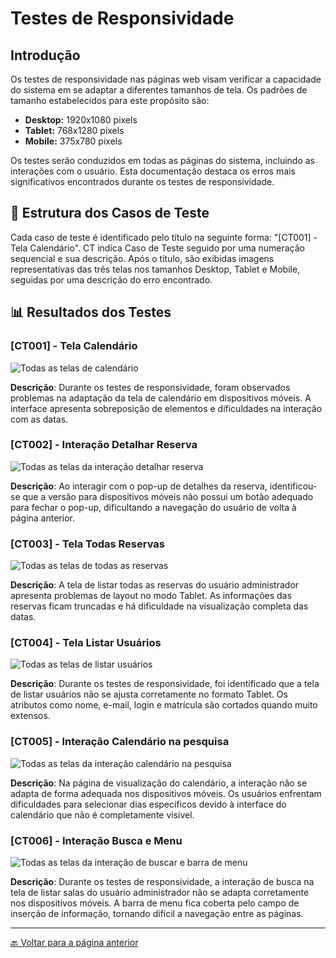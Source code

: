 # Testes de Responsividade

## Introdução

Os testes de responsividade nas páginas web visam verificar a capacidade do sistema em se adaptar a diferentes tamanhos de tela. Os padrões de tamanho estabelecidos para este propósito são:

- **Desktop:** 1920x1080 pixels
- **Tablet:** 768x1280 pixels
- **Mobile:** 375x780 pixels

Os testes serão conduzidos em todas as páginas do sistema, incluindo as interações com o usuário. Esta documentação destaca os erros mais significativos encontrados durante os testes de responsividade.

## 🧩 Estrutura dos Casos de Teste

Cada caso de teste é identificado pelo título na seguinte forma: "[CT001] - Tela Calendário". CT indica Caso de Teste seguido por uma numeração sequencial e sua descrição. Após o título, são exibidas imagens representativas das três telas nos tamanhos Desktop, Tablet e Mobile, seguidas por uma descrição do erro encontrado.

## 📊 Resultados dos Testes

### [CT001] - Tela Calendário

![Todas as telas de calendário](../imgs/[CT001]-Tela_Calendário.png)

**Descrição**:
Durante os testes de responsividade, foram observados problemas na adaptação da tela de calendário em dispositivos móveis. A interface apresenta sobreposição de elementos e dificuldades na interação com as datas.

### [CT002] - Interação Detalhar Reserva

![Todas as telas da interação detalhar reserva](../imgs/[CT002]-Interação_Detalhar_Reserva.png)

**Descrição**:
Ao interagir com o pop-up de detalhes da reserva, identificou-se que a versão para dispositivos móveis não possui um botão adequado para fechar o pop-up, dificultando a navegação do usuário de volta à página anterior.

### [CT003] - Tela Todas Reservas

![Todas as telas de todas as reservas](../imgs/[CT003]-Tela_Todas_Reservas.png)

**Descrição**:
A tela de listar todas as reservas do usuário administrador apresenta problemas de layout no modo Tablet. As informações das reservas ficam truncadas e há dificuldade na visualização completa das datas.

### [CT004] - Tela Listar Usuários

![Todas as telas de listar usuários](../imgs/[CT004]-Tela_Listar_Usuários.png)

**Descrição**:
Durante os testes de responsividade, foi identificado que a tela de listar usuários não se ajusta corretamente no formato Tablet. Os atributos como nome, e-mail, login e matrícula são cortados quando muito extensos.

### [CT005] - Interação Calendário na pesquisa

![Todas as telas da interação calendário na pesquisa](../imgs/[CT005]-Interação%20_Calendário_na_Pesquisa.png)

**Descrição**:
Na página de visualização do calendário, a interação não se adapta de forma adequada nos dispositivos móveis. Os usuários enfrentam dificuldades para selecionar dias específicos devido à interface do calendário que não é completamente visível.

### [CT006] - Interação Busca e Menu

![Todas as telas da interação de buscar e barra de menu](../imgs/[CT006]-Interação_Busca_e_Menu.png)

**Descrição**:
Durante os testes de responsividade, a interação de busca na tela de listar salas do usuário administrador não se adapta corretamente nos dispositivos móveis. A barra de menu fica coberta pelo campo de inserção de informação, tornando difícil a navegação entre as páginas.

---
[🔙 Voltar para a página anterior](../tests/introducao.md)